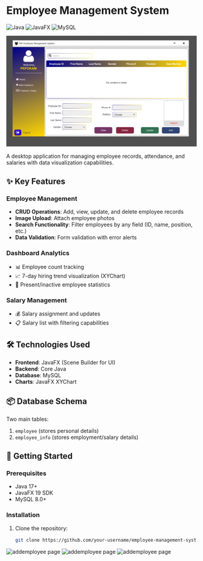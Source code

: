 # Employee Management System

![Java](https://img.shields.io/badge/Java-17%2B-blue)
![JavaFX](https://img.shields.io/badge/JavaFX-19-yellowgreen)
![MySQL](https://img.shields.io/badge/MySQL-8.0-orange)

![addemployee page](/PkfEmployeeManagementSystem/src/pkfemployeemanagementsystem/images/addemployeepage.PNG)


A desktop application for managing employee records, attendance, and salaries with data visualization capabilities.

## ✨ Key Features

### Employee Management
- **CRUD Operations**: Add, view, update, and delete employee records
- **Image Upload**: Attach employee photos
- **Search Functionality**: Filter employees by any field (ID, name, position, etc.)
- **Data Validation**: Form validation with error alerts

### Dashboard Analytics
- 📊 Employee count tracking
- 📈 7-day hiring trend visualization (XYChart)
- 👥 Present/inactive employee statistics

### Salary Management
- 💰 Salary assignment and updates
- 📋 Salary list with filtering capabilities

## 🛠️ Technologies Used
- **Frontend**: JavaFX (Scene Builder for UI)
- **Backend**: Core Java
- **Database**: MySQL
- **Charts**: JavaFX XYChart

## 📦 Database Schema
Two main tables:
1. `employee` (stores personal details)
2. `employee_info` (stores employment/salary details)

## 🚀 Getting Started

### Prerequisites
- Java 17+
- JavaFX 19 SDK
- MySQL 8.0+

### Installation
1. Clone the repository:
   ```bash
   git clone https://github.com/your-username/employee-management-system.git
   
![addemployee page](/PkfEmployeeManagementSystem/src/pkfemployeemanagementsystem/images/homepage.PNG)
![addemployee page](/PkfEmployeeManagementSystem/src/pkfemployeemanagementsystem/images/loginpage.PNG)
![addemployee page](/PkfEmployeeManagementSystem/src/pkfemployeemanagementsystem/images/salarypage.PNG)
